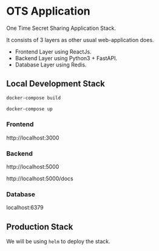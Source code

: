 # OTS Application
One Time Secret Sharing Application Stack. 

It consists of 3 layers as other usual web-application does.

* Frontend Layer using ReactJs.
* Backend Layer using Python3 + FastAPI.
* Database Layer using Redis.


## Local Development Stack
```bash
docker-compose build

docker-compose up
```

### Frontend
http://localhost:3000

### Backend
http://localhost:5000

http://localhost:5000/docs

### Database
localhost:6379


## Production Stack
We will be using `helm` to deploy the stack.
```bash

```